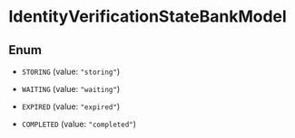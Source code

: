 

# IdentityVerificationStateBankModel

## Enum


* `STORING` (value: `"storing"`)

* `WAITING` (value: `"waiting"`)

* `EXPIRED` (value: `"expired"`)

* `COMPLETED` (value: `"completed"`)



